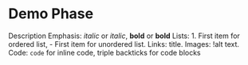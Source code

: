 # Demo Phase

Description
Emphasis: *italic* or _italic_, **bold** or __bold__
Lists: 1. First item for ordered list, - First item for unordered list.
Links: title.
Images: !alt text.
Code: `code` for inline code, triple backticks for code blocks
